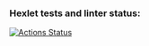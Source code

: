 ### Hexlet tests and linter status:
[![Actions Status](https://github.com/Ser054/java-project-61/workflows/hexlet-check/badge.svg)](https://github.com/Ser054/java-project-61/actions)